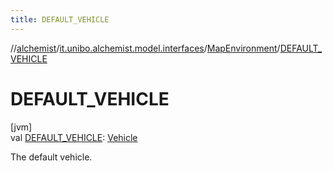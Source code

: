 ```yaml
---
title: DEFAULT_VEHICLE
---
```

//[alchemist](../../../index.html)/[it.unibo.alchemist.model.interfaces](../index.html)/[MapEnvironment](index.html)/[DEFAULT_VEHICLE](-d-e-f-a-u-l-t_-v-e-h-i-c-l-e.html)



# DEFAULT_VEHICLE



[jvm]\
val [DEFAULT_VEHICLE](-d-e-f-a-u-l-t_-v-e-h-i-c-l-e.html): [Vehicle](../-vehicle/index.html)



The default vehicle.





